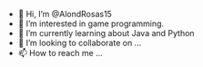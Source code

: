 - 👋 Hi, I’m @AlondRosas15
- 👀 I’m interested in game programming.
- 🌱 I’m currently learning about Java and Python
- 💞️ I’m looking to collaborate on ...
- 📫 How to reach me ...

<!---
AlondRosas15/AlondRosas15 is a ✨ special ✨ repository because its `README.md` (this file) appears on your GitHub profile.
You can click the Preview link to take a look at your changes.
--->

